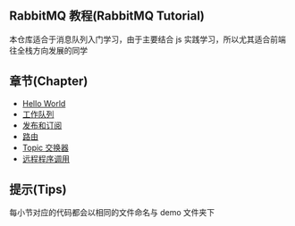 ## RabbitMQ 教程(RabbitMQ Tutorial)

本仓库适合于消息队列入门学习，由于主要结合 js 实践学习，所以尤其适合前端往全栈方向发展的同学

## 章节(Chapter)

-   [Hello World](./JS使用教程/Hello%20World.md)
-   [工作队列](./JS使用教程/工作队列.md)
-   [发布和订阅](./JS使用教程/发布和订阅.md)
-   [路由](./JS使用教程/路由.md)
-   [Topic 交换器](./JS使用教程/Topic交换器.md)
-   [远程程序调用](<./JS使用教程/远程程序调用(RPC).md>)

## 提示(Tips)

每小节对应的代码都会以相同的文件命名与 demo 文件夹下
